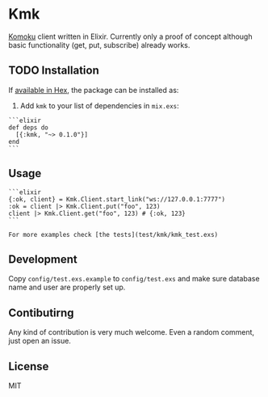 # Kmk

[Komoku](https://github.com/comboy/komoku) client written in Elixir. Currently only a proof of concept although basic functionality (get, put, subscribe) already works.

## TODO Installation

If [available in Hex](https://hex.pm/docs/publish), the package can be installed as:

  1. Add `kmk` to your list of dependencies in `mix.exs`:

    ```elixir
    def deps do
      [{:kmk, "~> 0.1.0"}]
    end
    ```
## Usage
    ```elixir
    {:ok, client} = Kmk.Client.start_link("ws://127.0.0.1:7777")
    :ok = client |> Kmk.Client.put("foo", 123)
    client |> Kmk.Client.get("foo", 123) # {:ok, 123}
    ```

    For more examples check [the tests](test/kmk/kmk_test.exs)

## Development

Copy `config/test.exs.example` to `config/test.exs` and make sure database name and user are properly set up.

## Contibutirng

Any kind of contribution is very much welcome. Even a random comment, just open an issue.

## License

MIT

